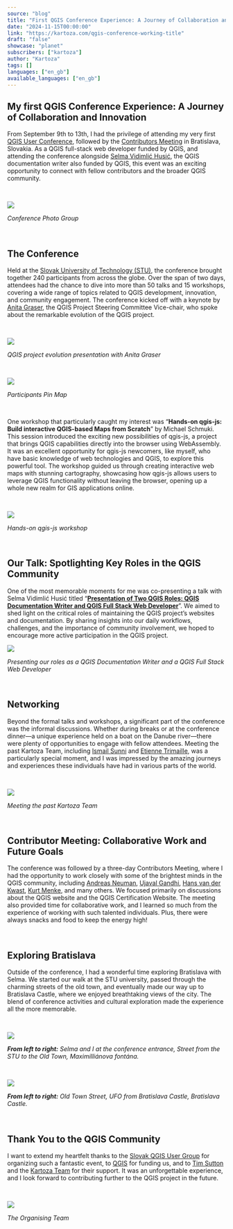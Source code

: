 ```yaml
---
source: "blog"
title: "First QGIS Conference Experience: A Journey of Collaboration and Innovation"
date: "2024-11-15T00:00:00"
link: "https://kartoza.com/qgis-conference-working-title"
draft: "false"
showcase: "planet"
subscribers: ["kartoza"]
author: "Kartoza"
tags: []
languages: ["en_gb"]
available_languages: ["en_gb"]
---
```


<div class="ql-editor read-mode"><h2>My first QGIS Conference Experience: A Journey of Collaboration and Innovation</h2><p>From September 9th to 13th, I had the privilege of attending my very first <a href="https://uc2024.qgis.sk/" rel="noopener noreferrer">QGIS User Conference</a>, followed by the <a href="https://github.com/qgis/QGIS/wiki/27th%E2%80%90Contributor%E2%80%90Meeting%E2%80%90in%E2%80%90Bratislava" rel="noopener noreferrer">Contributors Meeting</a> in Bratislava, Slovakia. As a QGIS full-stack web developer funded by QGIS, and attending the conference alongside <a href="https://www.linkedin.com/in/selma-vidimlic-husic/" rel="noopener noreferrer">Selma Vidimlić Husić</a>, the QGIS documentation writer also funded by QGIS, this event was an exciting opportunity to connect with fellow contributors and the broader QGIS community.</p><p><br /></p><p><img src="https://kartoza.com/files/iuoUXZT.jpg" /></p><p><em>Conference Photo Group</em></p><p><br /></p><h2>The Conference</h2><p>Held at the <a href="https://www.openstreetmap.org/?mlat=48.152044&amp;mlon=17.115374#map=16/48.15204/17.11537" rel="noopener noreferrer">Slovak University of Technology (STU)</a>, the conference brought together 240 participants from across the globe. Over the span of two days, attendees had the chance to dive into more than 50 talks and 15 workshops, covering a wide range of topics related to QGIS development, innovation, and community engagement. The conference kicked off with a keynote by <a href="https://www.linkedin.com/in/anita-graser-%F0%9F%8C%BB-95102530/" rel="noopener noreferrer">Anita Graser</a>, the QGIS Project Steering Committee Vice-chair, who spoke about the remarkable evolution of the QGIS project.</p><p><br /></p><p><img src="https://kartoza.com/files/Ro652Jz.jpg" /></p><p><em>QGIS project evolution presentation with Anita Graser</em></p><p><br /></p><p><img src="https://kartoza.com/files/7qfpK4R.jpg" /></p><p><em>Participants Pin Map</em></p><p><br /></p><p>One workshop that particularly caught my interest was “<strong>Hands-on qgis-js: Build interactive QGIS-based Maps from Scratch</strong>” by Michael Schmuki. This session introduced the exciting new possibilities of qgis-js, a project that brings QGIS capabilities directly into the browser using WebAssembly. It was an excellent opportunity for qgis-js newcomers, like myself, who have basic knowledge of web technologies and QGIS, to explore this powerful tool. The workshop guided us through creating interactive web maps with stunning cartography, showcasing how qgis-js allows users to leverage QGIS functionality without leaving the browser, opening up a whole new realm for GIS applications online.</p><p><br /></p><p><img src="https://kartoza.com/files/cnwlvfB.jpg" /></p><p><em>Hands-on qgis-js workshop</em></p><p><br /></p><h2>Our Talk: Spotlighting Key Roles in the QGIS Community</h2><p>One of the most memorable moments for me was co-presenting a talk with Selma Vidimlić Husić titled “<strong><a href="https://www.youtube.com/watch?v=MmTXdG6Evwk&amp;list=PLi6mvse6ZEOziPdfPuf1Bvc4xmx-aQDsv" rel="noopener noreferrer">Presentation of Two QGIS Roles: QGIS Documentation Writer and QGIS Full Stack Web Developer</a></strong>”. We aimed to shed light on the critical roles of maintaining the QGIS project’s websites and documentation. By sharing insights into our daily workflows, challenges, and the importance of community involvement, we hoped to encourage more active participation in the QGIS project.</p><p><img src="https://kartoza.com/files/cFgI2P4.png" /></p><p><em>Presenting our roles as a QGIS Documentation Writer and a QGIS Full Stack Web Developer</em></p><p><br /></p><h2>Networking</h2><p>Beyond the formal talks and workshops, a significant part of the conference was the informal discussions. Whether during breaks or at the conference dinner—a unique experience held on a boat on the Danube river—there were plenty of opportunities to engage with fellow attendees. Meeting the past Kartoza Team, including <a href="https://www.linkedin.com/in/ismailsunni/" rel="noopener noreferrer">Ismail Sunni</a> and <a href="https://www.linkedin.com/in/etienne-trimaille-a3421625/" rel="noopener noreferrer">Etienne Trimaille</a>, was a particularly special moment, and I was impressed by the amazing journeys and experiences these individuals have had in various parts of the world.</p><p><br /></p><p><img src="https://kartoza.com/files/oZnw5iL.jpg" /></p><p><em>Meeting the past Kartoza Team</em></p><p><br /></p><h2>Contributor Meeting: Collaborative Work and Future Goals</h2><p>The conference was followed by a three-day Contributors Meeting, where I had the opportunity to work closely with some of the brightest minds in the QGIS community, including <a href="https://www.linkedin.com/in/andreas-neumann-a10114277/" rel="noopener noreferrer">Andreas Neuman</a>, <a href="https://www.linkedin.com/in/spatialthoughts/" rel="noopener noreferrer">Ujaval Gandhi</a>, <a href="https://www.linkedin.com/in/jvdkwast/" rel="noopener noreferrer">Hans van der Kwast</a>, <a href="https://www.linkedin.com/in/kurtmenke/" rel="noopener noreferrer">Kurt Menke</a>, and many others. We focused primarily on discussions about the QGIS website and the QGIS Certification Website. The meeting also provided time for collaborative work, and I learned so much from the experience of working with such talented individuals. Plus, there were always snacks and food to keep the energy high!</p><p><br /></p><h2>Exploring Bratislava</h2><p>Outside of the conference, I had a wonderful time exploring Bratislava with Selma. We started our walk at the STU university, passed through the charming streets of the old town, and eventually made our way up to Bratislava Castle, where we enjoyed breathtaking views of the city. The blend of conference activities and cultural exploration made the experience all the more memorable.</p><p><br /></p><p><img src="https://kartoza.com/files/tZ7Qo0F.png" /></p><p><strong><em>From left to right:</em></strong><em> Selma and I at the conference entrance, Street from the STU to the Old Town, Maximilliánova fontána.</em></p><p><br /></p><p><img src="https://kartoza.com/files/6GvdaZH.png" /></p><p><strong><em>From left to right:</em></strong><em> Old Town Street, UFO from Bratislava Castle, Bratislava Castle.</em></p><p><br /></p><h2>Thank You to the QGIS Community</h2><p>I want to extend my heartfelt thanks to the <a href="https://qgis.sk/" rel="noopener noreferrer">Slovak QGIS User Group</a> for organizing such a fantastic event, to <a href="https://qgis.org/" rel="noopener noreferrer">QGIS</a> for funding us, and to <a href="https://www.linkedin.com/in/tim-sutton-8038661b/" rel="noopener noreferrer">Tim Sutton</a> and the <a href="https://kartoza.com/the_team" rel="noopener noreferrer">Kartoza Team</a> for their support. It was an unforgettable experience, and I look forward to contributing further to the QGIS project in the future.</p><p><br /></p><p><img src="https://kartoza.com/files/KI0IVSb.png" /></p><p><em>The Organising Team</em></p></div>
